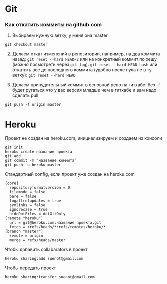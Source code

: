 # Git

### Как откатить коммиты на github.com

1. Выбираем нужную ветку, у меня она master
```
git checkout master
```

2. Делаем откат изменений в репозитории, например,
на два коммита назад:
```git reset --hard HEAD~2```
или на конкретный коммит по хешу (можно посмотреть через ```git log```):
```git reset --hard HEAD hash```
или откатить все до последнего коммита (удобно после пула не в ту ветку):
```git reset --hard HEAD```

3. Делаем принудительный коммит в основной репо на гитхабе: без -f будет ругаться что у вас версия младше чем в гитхабе и вам надо сделать pull
```
git push -f origin master
```

# Heroku
Проект не создан на heroku.com, инициализируем и создаем из консоли
```
git init
heroku create название проекта
git add .
git commit -m “название коммита”
git push -u heroku master
```
Стандартный config, если проект уже создан на heroku.com
```
[core]
  repositoryformatversion = 0
  filemode = false
  bare = false
  logallrefupdates = true
  symlinks = false
  ignorecase = true
  hideDotFiles = dotGitOnly
[remote "heroku"]
  url = git@heroku.com:название проекта.git
  fetch = +refs/heads/*:refs/remotes/heroku/*
[branch "master"]
  remote = origin
  merge = refs/heads/master
```

Чтобы добавить collabarators в проект
```
heroku sharing:add suenot@gmail.com
```

Чтобы передать проект
```
heroku sharing:transfer suenot@gmail.com
```
